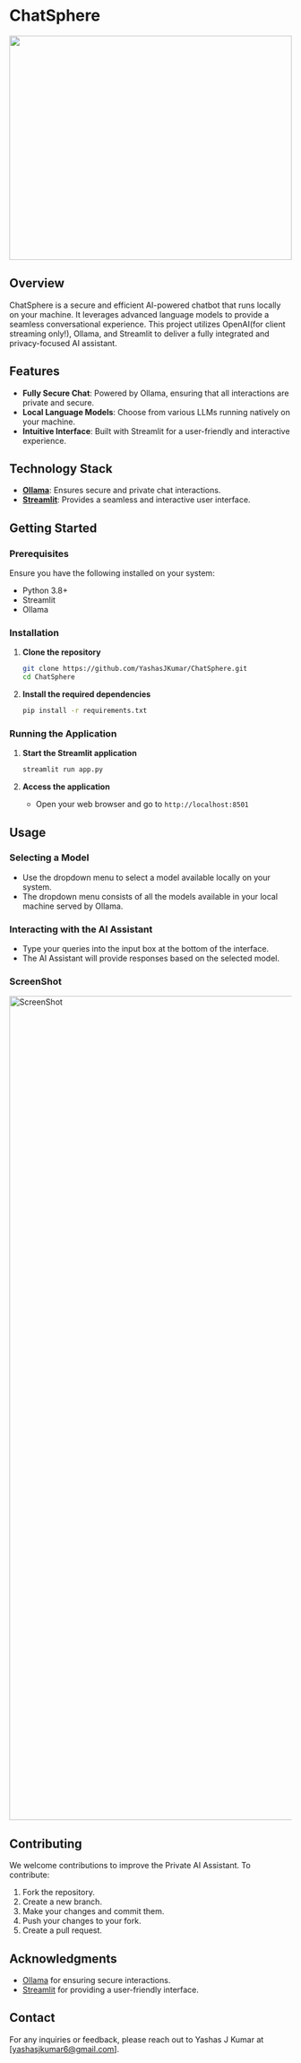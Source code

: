 
# ChatSphere

<div>
   <img src="https://img.freepik.com/premium-vector/chatbot-icon-design-bot-say-hi-through-laptop-screen-vector-icon_418020-487.jpg" width=100% height=400px/>
</div>

## Overview

ChatSphere is a secure and efficient AI-powered chatbot that runs locally on your machine. It leverages advanced language models to provide a seamless conversational experience. This project utilizes OpenAI(for client streaming only!), Ollama, and Streamlit to deliver a fully integrated and privacy-focused AI assistant.

## Features

- **Fully Secure Chat**: Powered by Ollama, ensuring that all interactions are private and secure.
- **Local Language Models**: Choose from various LLMs running natively on your machine.
- **Intuitive Interface**: Built with Streamlit for a user-friendly and interactive experience.

## Technology Stack

- **[Ollama](https://www.ollama.com)**: Ensures secure and private chat interactions.
- **[Streamlit](https://www.streamlit.io)**: Provides a seamless and interactive user interface.

## Getting Started

### Prerequisites

Ensure you have the following installed on your system:

- Python 3.8+
- Streamlit
- Ollama

### Installation

1. **Clone the repository**
   ```bash
   git clone https://github.com/YashasJKumar/ChatSphere.git
   cd ChatSphere
   ```

2. **Install the required dependencies**
   ```bash
   pip install -r requirements.txt
   ```


### Running the Application

1. **Start the Streamlit application**
   ```bash
   streamlit run app.py
   ```

2. **Access the application**
   - Open your web browser and go to `http://localhost:8501`

## Usage

### Selecting a Model

- Use the dropdown menu to select a model available locally on your system.
- The dropdown menu consists of all the models available in your local machine served by Ollama.

### Interacting with the AI Assistant

- Type your queries into the input box at the bottom of the interface.
- The AI Assistant will provide responses based on the selected model.

### ScreenShot

<img width="1470" alt="ScreenShot" src="https://github.com/user-attachments/assets/457624e9-c0e6-423e-96ed-f58fa583ad40">

## Contributing

We welcome contributions to improve the Private AI Assistant. To contribute:

1. Fork the repository.
2. Create a new branch.
3. Make your changes and commit them.
4. Push your changes to your fork.
5. Create a pull request.


## Acknowledgments

- [Ollama](https://www.ollama.com) for ensuring secure interactions.
- [Streamlit](https://www.streamlit.io) for providing a user-friendly interface.

## Contact

For any inquiries or feedback, please reach out to Yashas J Kumar at [yashasjkumar6@gmail.com].
